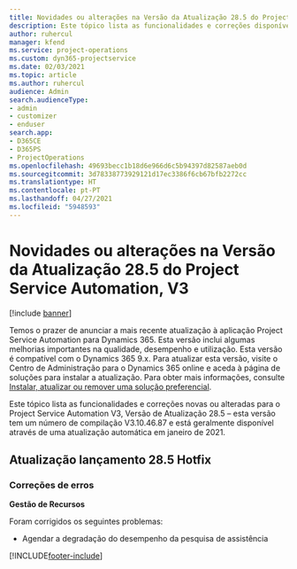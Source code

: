```yaml
---
title: Novidades ou alterações na Versão da Atualização 28.5 do Project Service Automation Hotfix, V3
description: Este tópico lista as funcionalidades e correções disponíveis no Project Service Automation V3, Versão da Atualização 28.5, Hotfix, V3.
author: ruhercul
manager: kfend
ms.service: project-operations
ms.custom: dyn365-projectservice
ms.date: 02/03/2021
ms.topic: article
ms.author: ruhercul
audience: Admin
search.audienceType:
- admin
- customizer
- enduser
search.app:
- D365CE
- D365PS
- ProjectOperations
ms.openlocfilehash: 49693becc1b18d6e966d6c5b94397d82587aeb0d
ms.sourcegitcommit: 3d78338773929121d17ec3386f6cb67bfb2272cc
ms.translationtype: HT
ms.contentlocale: pt-PT
ms.lasthandoff: 04/27/2021
ms.locfileid: "5948593"
---
```

# <a name="whats-new-or-changed-in-project-service-automation-update-release-285-v3"></a>Novidades ou alterações na Versão da Atualização 28.5 do Project Service Automation, V3

[!include [banner](../includes/psa-now-project-operations.md)]

Temos o prazer de anunciar a mais recente atualização à aplicação Project Service Automation para Dynamics 365. Esta versão inclui algumas melhorias importantes na qualidade, desempenho e utilização. Esta versão é compatível com o Dynamics 365 9.x. Para atualizar esta versão, visite o Centro de Administração para o Dynamics 365 online e aceda à página de soluções para instalar a atualização. Para obter mais informações, consulte [Instalar, atualizar ou remover uma solução preferencial](/power-platform/admin/install-remove-preferred-solution).

Este tópico lista as funcionalidades e correções novas ou alteradas para o Project Service Automation V3, Versão de Atualização 28.5 – esta versão tem um número de compilação V3.10.46.87 e está geralmente disponível através de uma atualização automática em janeiro de 2021.

## <a name="update-release-285-hotfix"></a>Atualização lançamento 28.5 Hotfix

### <a name="bug-fixes"></a>Correções de erros

**Gestão de Recursos**

Foram corrigidos os seguintes problemas:

- Agendar a degradação do desempenho da pesquisa de assistência



[!INCLUDE[footer-include](../includes/footer-banner.md)]